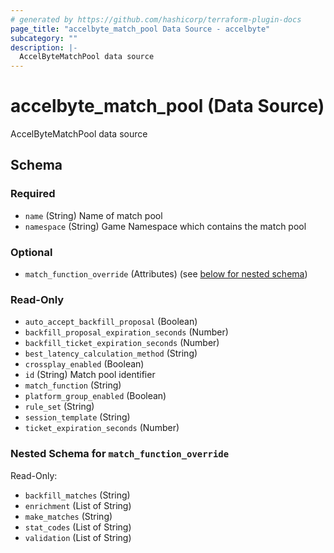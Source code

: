 ```yaml
---
# generated by https://github.com/hashicorp/terraform-plugin-docs
page_title: "accelbyte_match_pool Data Source - accelbyte"
subcategory: ""
description: |-
  AccelByteMatchPool data source
---
```


# accelbyte_match_pool (Data Source)

AccelByteMatchPool data source



<!-- schema generated by tfplugindocs -->
## Schema

### Required

- `name` (String) Name of match pool
- `namespace` (String) Game Namespace which contains the match pool

### Optional

- `match_function_override` (Attributes) (see [below for nested schema](#nestedatt--match_function_override))

### Read-Only

- `auto_accept_backfill_proposal` (Boolean)
- `backfill_proposal_expiration_seconds` (Number)
- `backfill_ticket_expiration_seconds` (Number)
- `best_latency_calculation_method` (String)
- `crossplay_enabled` (Boolean)
- `id` (String) Match pool identifier
- `match_function` (String)
- `platform_group_enabled` (Boolean)
- `rule_set` (String)
- `session_template` (String)
- `ticket_expiration_seconds` (Number)

<a id="nestedatt--match_function_override"></a>
### Nested Schema for `match_function_override`

Read-Only:

- `backfill_matches` (String)
- `enrichment` (List of String)
- `make_matches` (String)
- `stat_codes` (List of String)
- `validation` (List of String)
